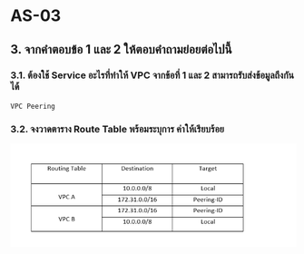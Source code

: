 # AS-03
## 3. จากคำตอบข้อ 1 และ 2 ให้ตอบคำถามย่อยต่อไปนี้
### 3.1. ต้องใช้ Service อะไรที่ทำให้ VPC จากข้อที่ 1 และ 2 สามารถรับส่งข้อมูลถึงกันได้
    VPC Peering
### 3.2. จงวาดตาราง Route Table พร้อมระบุการ ค่าให้เรียบร้อย
![AS-03](/lab06-2023-2-17/as-03_pic.png)